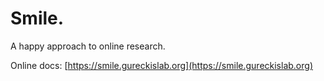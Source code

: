 # Smile.

A happy approach to online research.

Online docs: [https://smile.gureckislab.org](https://smile.gureckislab.org)
